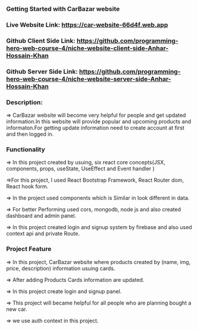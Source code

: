 ### Getting Started with CarBazar website

### Live Website Link: https://car-website-66d4f.web.app

### Github Client Side Link: https://github.com/programming-hero-web-course-4/niche-website-client-side-Anhar-Hossain-Khan

### Github Server Side Link: https://github.com/programming-hero-web-course-4/niche-website-server-side-Anhar-Hossain-Khan


### Description:

=> CarBazar website will become very helpful for people and get updated information.In this website will provide popular and upcoming products and  informaton.For getting update information need to create account at first and then logged in.

### Functionality
=> In this project created by usuing, six react core concepts(JSX, components, props, useState, UseEffect and Event handler )

=>For this project, I used React Bootstrap Framework, React Router dom, React hook form.

=> In the project used components which is Similar in look different in data.

=> For better Performing used  cors, mongodb, node js and also created dashboard and admin panel.

=> In this project created login and signup system by firebase and also used context api and private Route.


### Project Feature
=> In this project, CarBazar website where products created by (name, img, price, description) information usuing cards.

=> After adding Products Cards information are updated.

=> In this project create login and signup panel.

=> This project will became helpful for all people who are planning bought a new car.

=> we use auth context in this project.